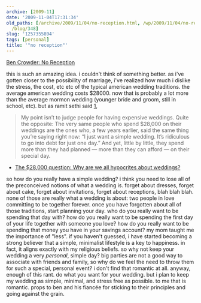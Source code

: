 ```yaml
---
archive: [2009-11]
date: '2009-11-04T17:31:34'
old_paths: [/archive/2009/11/04/no-reception.html, /wp/2009/11/04/no-reception/, /2009/11/04/no-reception/,
  /blog/348]
slug: '1257355894'
tags: [personal]
title: '"no reception"'
---
```


[Ben Crowder: No Reception][1]

this is such an amazing idea. i couldn't think of something better. as
i've gotten closer to the possibility of marriage, i've realized how much
i dislike the stress, the cost, etc etc of the typical american wedding
traditions. the average american wedding costs $28000. now that is
probably a lot more than the average mormon wedding (younger bride and
groom, still in school, etc). but as ramit sethi said [1],

> My point isn’t to judge people for having expensive weddings. Quite the
> opposite: The very same people who spend $28,000 on their weddings are
> the ones who, a few years earlier, said the same thing you’re saying
> right now: “I just want a simple wedding. It’s ridiculous to go into
> debt for just one day.” And yet, little by little, they spend more than
> they had planned — more than they can afford — on their special day.

- [The $28,000 question: Why are we all hypocrites about weddings?][2]

so how do you really have a simple wedding? i think you need to lose all
of the preconceived notions of what a wedding is. forget about dresses,
forget about cake, forget about invitations, forget about receptions, blah
blah blah. none of those are really what a wedding is about: two people in
love committing to be together forever. once you have forgotten about all
of those traditions, start planning your day. who do you really want to be
spending that day with? how do you really want to be spending the first
day of your life together with someone you love? how do you really want to
be spending that money you have in your savings account? my mom taught me
the importance of "less". if you haven't guessed, i have started becoming
a strong believer that a simple, minimalist lifestyle is a key to
happiness. in fact, it aligns exactly with my religious beliefs. so why
not keep your wedding a very _personal_, simple day? big parties are not
a good way to associate with friends and family, so why do we feel the
need to throw them for such a special, personal event? i don't find that
romantic at all. anyway, enough of this rant. do what you want for your
wedding. but i plan to keep my wedding as simple, minimal, and stress free
as possible. to me that is romantic. props to ben and his fiancée for
sticking to their principles and going against the grain.

[1]: http://bencrowder.net/blog/2009/11/no-reception/
[2]: http://www.iwillteachyoutoberich.com/blog/the-28000-question-why-are-we-all-hypocrites-about-weddings/

